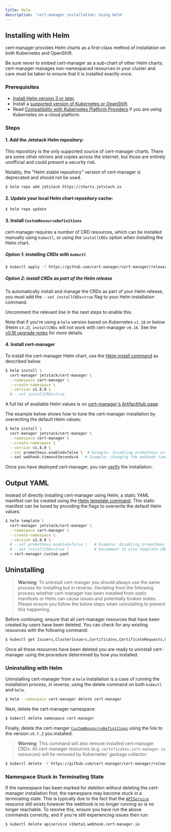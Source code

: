 ```yaml
---
title: Helm
description: 'cert-manager installation: Using Helm'
---
```


## Installing with Helm

cert-manager provides Helm charts as a first-class method of installation on both Kubernetes and OpenShift.

Be sure never to embed cert-manager as a sub-chart of other Helm charts; cert-manager manages
non-namespaced resources in your cluster and care must be taken to ensure that it is installed exactly once.

### Prerequisites

- [Install Helm version 3 or later](https://helm.sh/docs/intro/install/).
- Install a [supported version of Kubernetes or OpenShift](../../docs/installation/supported-releases.md).
- Read [Compatibility with Kubernetes Platform Providers](./compatibility.md) if you are using Kubernetes on a cloud platform.

### Steps


#### 1. Add the Jetstack Helm repository:

This repository is the only supported source of cert-manager charts. There are some other mirrors and copies across the internet, but those are entirely unofficial and could present a security risk.

Notably, the "Helm stable repository" version of cert-manager is deprecated and should not be used.

```bash
$ helm repo add jetstack https://charts.jetstack.io
```

#### 2. Update your local Helm chart repository cache:

```bash
$ helm repo update
```

#### 3. Install `CustomResourceDefinitions`

cert-manager requires a number of CRD resources, which can  be installed manually using `kubectl`,
or using the `installCRDs` option when installing the Helm chart.

##### Option 1: installing CRDs with `kubectl`


```bash
$ kubectl apply -f https://github.com/cert-manager/cert-manager/releases/download/v1.8.0/cert-manager.crds.yaml
```

##### Option 2: install CRDs as part of the Helm release

To automatically install and manage the CRDs as part of your Helm release, you
must add the `--set installCRDs=true` flag to your Helm installation command.

Uncomment the relevant line in the next steps to enable this.

Note that if you're using a `helm` version based on Kubernetes `v1.18` or below (Helm `v3.2`), `installCRDs` will not work with cert-manager `v0.16`. See the [v0.16 upgrade notes](../../../docs/installation/upgrading/upgrading-0.15-0.16/#helm) for more details.

#### 4. Install cert-manager

To install the cert-manager Helm chart, use the [Helm install command](https://helm.sh/docs/helm/helm_install/) as described below.

```bash
$ helm install \
  cert-manager jetstack/cert-manager \
  --namespace cert-manager \
  --create-namespace \
  --version v1.8.0 \
  # --set installCRDs=true
```

A full list of available Helm values is on [cert-manager's ArtifactHub page](https://artifacthub.io/packages/helm/cert-manager/cert-manager).

The example below shows how to tune the cert-manager installation by overwriting the default Helm values:

```bash
$ helm install \
  cert-manager jetstack/cert-manager \
  --namespace cert-manager \
  --create-namespace \
  --version v1.8.0 \
  --set prometheus.enabled=false \  # Example: disabling prometheus using a Helm parameter
  --set webhook.timeoutSeconds=4   # Example: changing the webhook timeout using a Helm parameter
```

Once you have deployed cert-manager, you can [verify](./verify.md) the installation.

## Output YAML

Instead of directly installing cert-manager using Helm, a static YAML manifest can be created using the [Helm template command](https://helm.sh/docs/helm/helm_template/).
This static manifest can be tuned by providing the flags to overwrite the default Helm values:

```bash
$ helm template \
  cert-manager jetstack/cert-manager \
  --namespace cert-manager \
  --create-namespace \
  --version v1.8.0 \
  # --set prometheus.enabled=false \   # Example: disabling prometheus using a Helm parameter
  # --set installCRDs=true \           # Uncomment to also template CRDs
  > cert-manager.custom.yaml
```

## Uninstalling
> **Warning**: To uninstall cert-manger you should always use the same process for
> installing but in reverse. Deviating from the following process whether
> cert-manager has been installed from static manifests or Helm can cause issues
> and potentially broken states. Please ensure you follow the below steps when
> uninstalling to prevent this happening.

Before continuing, ensure that all cert-manager resources that have been created
by users have been deleted. You can check for any existing resources with the
following command:

```bash
$ kubectl get Issuers,ClusterIssuers,Certificates,CertificateRequests,Orders,Challenges --all-namespaces
```

Once all these resources have been deleted you are ready to uninstall
cert-manager using the procedure determined by how you installed.

### Uninstalling with Helm

Uninstalling cert-manager from a `helm` installation is a case of running the
installation process, *in reverse*, using the delete command on both `kubectl`
and `helm`.


```bash
$ helm --namespace cert-manager delete cert-manager
```

Next, delete the cert-manager namespace:

```bash
$ kubectl delete namespace cert-manager
```

Finally, delete the cert-manger
[`CustomResourceDefinitions`](https://kubernetes.io/docs/concepts/extend-kubernetes/api-extension/custom-resources/)
using the link to the version `vX.Y.Z` you installed:
> **Warning**: This command will also remove installed cert-manager CRDs. All
> cert-manager resources (e.g. `certificates.cert-manager.io` resources) will
> be removed by Kubernetes' garbage collector.

```bash
$ kubectl delete -f https://github.com/cert-manager/cert-manager/releases/download/vX.Y.Z/cert-manager.crds.yaml
```

### Namespace Stuck in Terminating State

If the namespace has been marked for deletion without deleting the cert-manager
installation first, the namespace may become stuck in a terminating state. This
is typically due to the fact that the [`APIService`](https://kubernetes.io/docs/tasks/access-kubernetes-api/setup-extension-api-server) resource still exists
however the webhook is no longer running so is no longer reachable. To resolve
this, ensure you have run the above commands correctly, and if you're still
experiencing issues then run:

```bash
$ kubectl delete apiservice v1beta1.webhook.cert-manager.io
```
